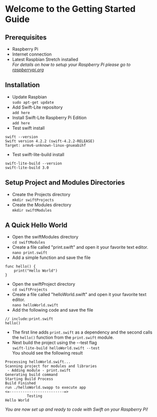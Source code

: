 # Welcome to the Getting Started Guide
## Prerequisites
* Raspberry Pi
* Internet connection
* Latest Raspbian Stretch installed  
*For details on how to setup your Raspberry Pi please go to [raspberrypi.org](raspberrypi.org)*

## Installation
* Update Raspbian  
`sudo apt-get update`
* Add Swift-Lite repository  
`add here`
* Install Swift-Lite Raspberry Pi Edition  
`add here`
* Test swift install
```
swift --version
Swift version 4.2.2 (swift-4.2.2-RELEASE)
Target: armv6-unknown-linux-gnueabihf
```
* Test swift-lite-build install
```
swift-lite-build --version
swift-lite-build 3.0
```

## Setup Project and Modules Directories
* Create the Projects directory  
`mkdir swiftProjects`
* Create the Modules directory  
`mkdir swiftModules`

## A Quick Hello World
* Open the swiftModules directory  
`cd swiftModules`
* Create a file called "print.swift" and open it your favorite text editor.  
`nano print.swift`
* Add a simple function and save the file  
```
func hello() {
    print("Hello World")
}
```
* Open the swiftProject directory  
`cd swiftProjects`
* Create a file called "helloWorld.swift" and open it your favorite text editor.  
`nano helloWorld.swift`
* Add the following code and save the file  
```
// include:print.swift  
hello()
```
* The first line adds `print.swift` as a dependency and the second calls the `hello()` function from the `print.swift` module.
* Next build the project using the --test flag  
`swift-lite-build helloWorld.swift --test`  
You should see the following result  
```  
Processing helloWorld.swift...
Scanning project for modules and libraries
 - Adding module - print.swift 
Generating build command
Starting Build Process
Build Finished
run ./helloWorld.swapp to execute app
<=-------------------------=>
          Testing           
Hello World    
```  
*You are now set up and ready to code with Swift on your Raspberry Pi!*
